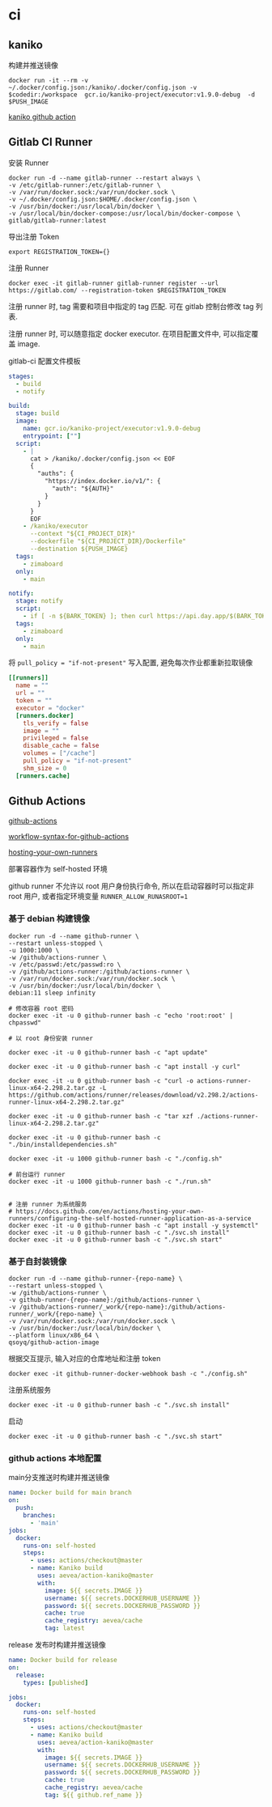 # ci

## kaniko

构建并推送镜像

```shell
docker run -it --rm -v ~/.docker/config.json:/kaniko/.docker/config.json -v $codedir:/workspace  gcr.io/kaniko-project/executor:v1.9.0-debug  -d $PUSH_IMAGE
```

[kaniko github action](https://github.com/aevea/action-kaniko)

## Gitlab CI Runner

安装 Runner

```shell
docker run -d --name gitlab-runner --restart always \
-v /etc/gitlab-runner:/etc/gitlab-runner \
-v /var/run/docker.sock:/var/run/docker.sock \
-v ~/.docker/config.json:$HOME/.docker/config.json \
-v /usr/bin/docker:/usr/local/bin/docker \
-v /usr/local/bin/docker-compose:/usr/local/bin/docker-compose \
gitlab/gitlab-runner:latest
```

导出注册 Token

```shell
export REGISTRATION_TOKEN={}
```

注册 Runner

```shell
docker exec -it gitlab-runner gitlab-runner register --url https://gitlab.com/ --registration-token $REGISTRATION_TOKEN
```

注册 runner 时, tag 需要和项目中指定的 tag 匹配. 可在 gitlab 控制台修改 tag 列表.

注册 runner 时, 可以随意指定 docker executor. 在项目配置文件中, 可以指定覆盖 image.

gitlab-ci 配置文件模板

```yaml
stages:
  - build
  - notify

build:
  stage: build
  image:
    name: gcr.io/kaniko-project/executor:v1.9.0-debug
    entrypoint: [""]
  script:
    - |
      cat > /kaniko/.docker/config.json << EOF
      {
        "auths": {
          "https://index.docker.io/v1/": {
            "auth": "${AUTH}"
          }
        }
      }
      EOF
    - /kaniko/executor
      --context "${CI_PROJECT_DIR}"
      --dockerfile "${CI_PROJECT_DIR}/Dockerfile"
      --destination ${PUSH_IMAGE}
  tags:
    - zimaboard
  only:
    - main

notify:
  stage: notify
  script:
    - if [ -n ${BARK_TOKEN} ]; then curl https://api.day.app/$(BARK_TOKEN)/project%20ci%20build%20success; fi;
  tags:
    - zimaboard
  only:
    - main

```

 将 `pull_policy = "if-not-present"` 写入配置, 避免每次作业都重新拉取镜像

```conf
[[runners]]
  name = ""
  url = ""
  token = ""
  executor = "docker"
  [runners.docker]
    tls_verify = false
    image = ""
    privileged = false
    disable_cache = false
    volumes = ["/cache"]
    pull_policy = "if-not-present"
    shm_size = 0
  [runners.cache]
```

## Github Actions

[github-actions](https://docs.github.com/cn/actions)

[workflow-syntax-for-github-actions](https://docs.github.com/cn/actions/using-workflows/workflow-syntax-for-github-actions)

[hosting-your-own-runners](https://docs.github.com/cn/actions/hosting-your-own-runners)

部署容器作为 self-hosted 环境

github runner 不允许以 root 用户身份执行命令, 所以在启动容器时可以指定非 root 用户, 或者指定环境变量 `RUNNER_ALLOW_RUNASROOT=1`

### 基于 debian 构建镜像

```shell
docker run -d --name github-runner \
--restart unless-stopped \
-u 1000:1000 \
-w /github/actions-runner \
-v /etc/passwd:/etc/passwd:ro \
-v /github/actions-runner:/github/actions-runner \
-v /var/run/docker.sock:/var/run/docker.sock \
-v /usr/bin/docker:/usr/local/bin/docker \
debian:11 sleep infinity
```

```shell
# 修改容器 root 密码
docker exec -it -u 0 github-runner bash -c "echo 'root:root' | chpasswd"

# 以 root 身份安装 runner

docker exec -it -u 0 github-runner bash -c "apt update"

docker exec -it -u 0 github-runner bash -c "apt install -y curl"

docker exec -it -u 0 github-runner bash -c "curl -o actions-runner-linux-x64-2.298.2.tar.gz -L https://github.com/actions/runner/releases/download/v2.298.2/actions-runner-linux-x64-2.298.2.tar.gz"

docker exec -it -u 0 github-runner bash -c "tar xzf ./actions-runner-linux-x64-2.298.2.tar.gz"

docker exec -it -u 0 github-runner bash -c "./bin/installdependencies.sh"

docker exec -it -u 1000 github-runner bash -c "./config.sh"

# 前台运行 runner
docker exec -it -u 1000 github-runner bash -c "./run.sh"


# 注册 runner 为系统服务
# https://docs.github.com/en/actions/hosting-your-own-runners/configuring-the-self-hosted-runner-application-as-a-service
docker exec -it -u 0 github-runner bash -c "apt install -y systemctl"
docker exec -it -u 0 github-runner bash -c "./svc.sh install"
docker exec -it -u 0 github-runner bash -c "./svc.sh start"
```

### 基于自封装镜像

```shell
docker run -d --name github-runner-{repo-name} \
--restart unless-stopped \
-w /github/actions-runner \
-v github-runner-{repo-name}:/github/actions-runner \
-v /github/actions-runner/_work/{repo-name}:/github/actions-runner/_work/{repo-name} \
-v /var/run/docker.sock:/var/run/docker.sock \
-v /usr/bin/docker:/usr/local/bin/docker \
--platform linux/x86_64 \
qsoyq/github-action-image
```

根据交互提示, 输入对应的仓库地址和注册 token

```shell
docker exec -it github-runner-docker-webhook bash -c "./config.sh"
```

注册系统服务

```shell
docker exec -it -u 0 github-runner bash -c "./svc.sh install"
```

启动

```shell
docker exec -it -u 0 github-runner bash -c "./svc.sh start"
```

### github actions 本地配置

main分支推送时构建并推送镜像

```yaml
name: Docker build for main branch
on:
  push:
    branches:
      - 'main'
jobs:
  docker:
    runs-on: self-hosted
    steps:
      - uses: actions/checkout@master
      - name: Kaniko build
        uses: aevea/action-kaniko@master
        with:
          image: ${{ secrets.IMAGE }}
          username: ${{ secrets.DOCKERHUB_USERNAME }}
          password: ${{ secrets.DOCKERHUB_PASSWORD }}
          cache: true
          cache_registry: aevea/cache
          tag: latest

```

release 发布时构建并推送镜像

```yaml
name: Docker build for release
on:
  release:
    types: [published]

jobs:
  docker:
    runs-on: self-hosted
    steps:
      - uses: actions/checkout@master
      - name: Kaniko build
        uses: aevea/action-kaniko@master
        with:
          image: ${{ secrets.IMAGE }}
          username: ${{ secrets.DOCKERHUB_USERNAME }}
          password: ${{ secrets.DOCKERHUB_PASSWORD }}
          cache: true
          cache_registry: aevea/cache
          tag: ${{ github.ref_name }}
```
